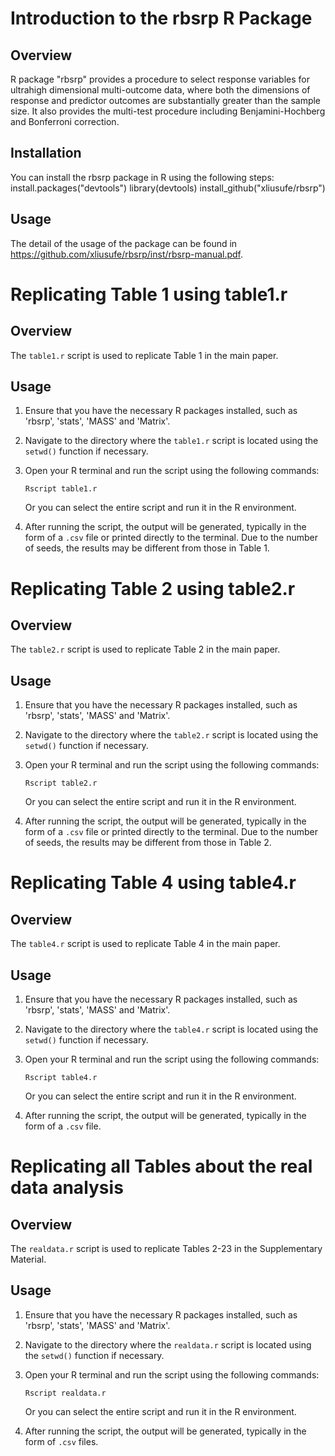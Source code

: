 # Introduction to the rbsrp R Package

## Overview
R package "rbsrp" provides a procedure to select response variables for ultrahigh dimensional multi-outcome data, where both the dimensions of response and predictor outcomes are substantially greater than the sample size. It also provides the multi-test procedure including Benjamini-Hochberg and Bonferroni correction.

## Installation
You can install the rbsrp package in R using the following steps:
    install.packages("devtools")
    library(devtools)
    install_github("xliusufe/rbsrp")

## Usage
The detail of the usage of the package can be found in https://github.com/xliusufe/rbsrp/inst/rbsrp-manual.pdf.


# Replicating Table 1 using table1.r

## Overview
The `table1.r` script is used to replicate Table 1 in the main paper.

## Usage
1. Ensure that you have the necessary R packages installed, such as 'rbsrp', 'stats', 'MASS' and 'Matrix'.

2. Navigate to the directory where the `table1.r` script is located using the `setwd()` function if necessary.

3. Open your R terminal and run the script using the following commands:

    ```
    Rscript table1.r
    ```
    Or you can select the entire script and run it in the R environment.

4. After running the script, the output will be generated, typically in the form of a `.csv` file or printed directly to the terminal. Due to the number of seeds, the results may be different from those in Table 1.


# Replicating Table 2 using table2.r

## Overview
The `table2.r` script is used to replicate Table 2 in the main paper. 

## Usage
1. Ensure that you have the necessary R packages installed, such as 'rbsrp', 'stats', 'MASS' and 'Matrix'.

2. Navigate to the directory where the `table2.r` script is located using the `setwd()` function if necessary.

3. Open your R terminal and run the script using the following commands:

    ```
    Rscript table2.r
    ```
    Or you can select the entire script and run it in the R environment.

4. After running the script, the output will be generated, typically in the form of a `.csv` file or printed directly to the terminal. Due to the number of seeds, the results may be different from those in Table 2.


# Replicating Table 4 using table4.r

## Overview
The `table4.r` script is used to replicate Table 4 in the main paper.

## Usage
1. Ensure that you have the necessary R packages installed, such as 'rbsrp', 'stats', 'MASS' and 'Matrix'.

2. Navigate to the directory where the `table4.r` script is located using the `setwd()` function if necessary.

3. Open your R terminal and run the script using the following commands:

    ```
    Rscript table4.r
    ```
    Or you can select the entire script and run it in the R environment.

4. After running the script, the output will be generated, typically in the form of a `.csv` file. 

# Replicating all Tables about the real data analysis

## Overview
The `realdata.r` script is used to replicate Tables 2-23 in the Supplementary Material.

## Usage
1. Ensure that you have the necessary R packages installed, such as 'rbsrp', 'stats', 'MASS' and 'Matrix'.

2. Navigate to the directory where the `realdata.r` script is located using the `setwd()` function if necessary.

3. Open your R terminal and run the script using the following commands:

    ```
    Rscript realdata.r
    ```
    Or you can select the entire script and run it in the R environment.

4. After running the script, the output will be generated, typically in the form of `.csv` files. 
